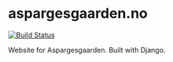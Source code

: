 aspargesgaarden.no
==================

[![Build Status](https://drone.fap.no/api/badges/kradalby/aspargesgaarden.no/status.svg)](https://drone.fap.no/kradalby/aspargesgaarden.no)

Website for Aspargesgaarden. Built with Django.
